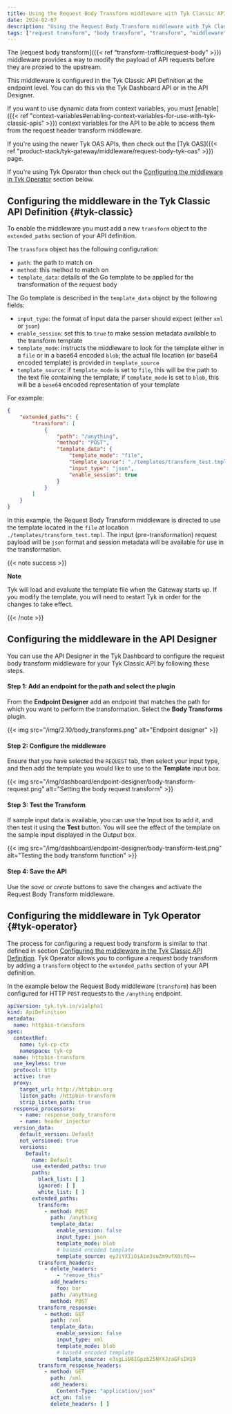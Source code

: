 ```yaml
---
title: Using the Request Body Transform middleware with Tyk Classic APIs
date: 2024-02-07
description: "Using the Request Body Transform middleware with Tyk Classic APIs"
tags: ["request transform", "body transform", "transform", "middleware", "per-endpoint", "Tyk Classic", "Tyk Classic API"]
---
```


The [request body transform]({{< ref "transform-traffic/request-body" >}}) middleware provides a way to modify the payload of API requests before they are proxied to the upstream.

This middleware is configured in the Tyk Classic API Definition at the endpoint level. You can do this via the Tyk Dashboard API or in the API Designer.

If you want to use dynamic data from context variables, you must [enable]({{< ref "context-variables#enabling-context-variables-for-use-with-tyk-classic-apis" >}}) context variables for the API to be able to access them from the request header transform middleware.

If you're using the newer Tyk OAS APIs, then check out the [Tyk OAS]({{< ref "product-stack/tyk-gateway/middleware/request-body-tyk-oas" >}}) page.

If you're using Tyk Operator then check out the [Configuring the middleware in Tyk Operator](#tyk-operator) section below.

## Configuring the middleware in the Tyk Classic API Definition {#tyk-classic}

To enable the middleware you must add a new `transform` object to the `extended_paths` section of your API definition.

The `transform` object has the following configuration:
- `path`: the path to match on
- `method`: this method to match on
- `template_data`: details of the Go template to be applied for the transformation of the request body
 
The Go template is described in the `template_data` object by the following fields:
- `input_type`: the format of input data the parser should expect (either `xml` or `json`)
- `enable_session`: set this to `true` to make session metadata available to the transform template
- `template_mode`: instructs the middleware to look for the template either in a `file` or in a base64 encoded `blob`; the actual file location (or base64 encoded template) is provided in `template_source`
- `template_source`: if `template_mode` is set to `file`, this will be the path to the text file containing the template; if `template_mode` is set to `blob`, this will be a `base64` encoded representation of your template

For example:
```json  {linenos=true, linenostart=1}
{
    "extended_paths": {
        "transform": [
            {
                "path": "/anything",
                "method": "POST",
                "template_data": {
                    "template_mode": "file",
                    "template_source": "./templates/transform_test.tmpl",
                    "input_type": "json",
                    "enable_session": true
                }
            }
        ]
    }
}
```

In this example, the Request Body Transform middleware is directed to use the template located in the `file` at location `./templates/transform_test.tmpl`. The input (pre-transformation) request payload will be `json` format and session metadata will be available for use in the transformation.

{{< note success >}}

**Note**  

Tyk will load and evaluate the template file when the Gateway starts up. If you modify the template, you will need to restart Tyk in order for the changes to take effect.

{{< /note >}}

## Configuring the middleware in the API Designer

You can use the API Designer in the Tyk Dashboard to configure the request body transform middleware for your Tyk Classic API by following these steps.

#### Step 1: Add an endpoint for the path and select the plugin

From the **Endpoint Designer** add an endpoint that matches the path for which you want to perform the transformation. Select the **Body Transforms** plugin.

{{< img src="/img/2.10/body_transforms.png" alt="Endpoint designer" >}}

#### Step 2: Configure the middleware

Ensure that you have selected the `REQUEST` tab, then select your input type, and then add the template you would like to use to the **Template** input box.

{{< img src="/img/dashboard/endpoint-designer/body-transform-request.png" alt="Setting the body request transform" >}}

#### Step 3: Test the Transform

If sample input data is available, you can use the Input box to add it, and then test it using the **Test** button. You will see the effect of the template on the sample input displayed in the Output box.

{{< img src="/img/dashboard/endpoint-designer/body-transform-test.png" alt="Testing the body transform function" >}}

#### Step 4: Save the API

Use the *save* or *create* buttons to save the changes and activate the Request Body Transform middleware.

## Configuring the middleware in Tyk Operator {#tyk-operator}

The process for configuring a request body transform is similar to that defined in section [Configuring the middleware in the Tyk Classic API Definition](#tyk-classic). Tyk Operator allows you to configure a request body transform by adding a `transform` object to the `extended_paths` section of your API definition.

In the example below the Request Body middleware (`transform`) has been configured for HTTP `POST` requests to the `/anything` endpoint.

```yaml
apiVersion: tyk.tyk.io/v1alpha1
kind: ApiDefinition
metadata:
  name: httpbin-transform
spec:
  contextRef:
    name: tyk-cp-ctx
    namespace: tyk-cp
  name: httpbin-transform
  use_keyless: true
  protocol: http
  active: true
  proxy:
    target_url: http://httpbin.org
    listen_path: /httpbin-transform
    strip_listen_path: true
  response_processors:
    - name: response_body_transform
    - name: header_injector
  version_data:
    default_version: Default
    not_versioned: true
    versions:
      Default:
        name: Default
        use_extended_paths: true
        paths:
          black_list: [ ]
          ignored: [ ]
          white_list: [ ]
        extended_paths:
          transform:
            - method: POST
              path: /anything
              template_data:
                enable_session: false
                input_type: json
                template_mode: blob
                # base64 encoded template
                template_source: eyJiYXIiOiAie3suZm9vfX0ifQ==
          transform_headers:
            - delete_headers:
                - "remove_this"
              add_headers:
                foo: bar
              path: /anything
              method: POST
          transform_response:
            - method: GET
              path: /xml
              template_data:
                enable_session: false
                input_type: xml
                template_mode: blob
                # base64 encoded template
                template_source: e3sgLiB8IGpzb25NYXJzaGFsIH19
          transform_response_headers:
            - method: GET
              path: /xml
              add_headers:
                Content-Type: "application/json"
              act_on: false
              delete_headers: [ ]
```